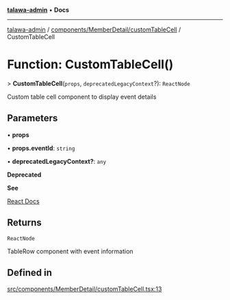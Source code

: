 [**talawa-admin**](../../../../README.md) • **Docs**

***

[talawa-admin](../../../../modules.md) / [components/MemberDetail/customTableCell](../README.md) / CustomTableCell

# Function: CustomTableCell()

\> **CustomTableCell**(`props`, `deprecatedLegacyContext`?): `ReactNode`

Custom table cell component to display event details

## Parameters

• **props**

• **props.eventId**: `string`

• **deprecatedLegacyContext?**: `any`

**Deprecated**

**See**

[React Docs](https://legacy.reactjs.org/docs/legacy-context.html#referencing-context-in-lifecycle-methods)

## Returns

`ReactNode`

TableRow component with event information

## Defined in

[src/components/MemberDetail/customTableCell.tsx:13](https://github.com/PalisadoesFoundation/talawa-admin/blob/7a991b3aa824070bd53d6367f1ce7f072321af88/src/components/MemberDetail/customTableCell.tsx#L13)
